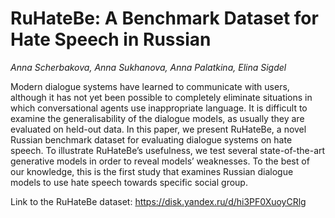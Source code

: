 # RuHateBe: A Benchmark Dataset for Hate Speech in Russian
<em>Anna Scherbakova, Anna Sukhanova, Anna Palatkina,  Elina Sigdel</em>

Modern dialogue systems have learned to communicate with users, although it has not yet been possible to completely eliminate situations in which conversational agents use inappropriate language. It is difficult to examine the generalisability of the dialogue models, as usually they are evaluated on held-out data. In this paper, we present RuHateBe, a novel Russian benchmark dataset for evaluating dialogue systems on hate speech. To illustrate RuHateBe’s usefulness, we test several state-of-the-art generative models in order to reveal models’ weaknesses. To the best of our knowledge, this is the first study that examines Russian dialogue models to use hate speech towards specific social group.

Link to the RuHateBe dataset: https://disk.yandex.ru/d/hi3PF0XuoyCRlg
